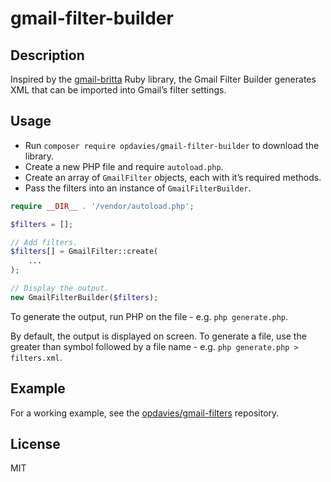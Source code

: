 # gmail-filter-builder

## Description

Inspired by the [gmail-britta](https://github.com/antifuchs/gmail-britta) Ruby library, the Gmail Filter Builder generates XML that can be imported into Gmail’s filter settings.

## Usage

* Run `composer require opdavies/gmail-filter-builder` to download the library.
* Create a new PHP file and require `autoload.php`.
* Create an array of `GmailFilter` objects, each with it’s required methods.
* Pass the filters into an instance of `GmailFilterBuilder`.

```php
require __DIR__ . '/vendor/autoload.php';

$filters = [];

// Add filters.
$filters[] = GmailFilter::create(
    ...
);

// Display the output.
new GmailFilterBuilder($filters);
```

To generate the output, run PHP on the file - e.g. `php generate.php`.

By default, the output is displayed on screen. To generate a file, use the greater than symbol followed by a file name - e.g. `php generate.php > filters.xml`.

## Example

For a working example, see the [opdavies/gmail-filters](https://github.com/opdavies/gmail-filters/blob/master/generate.php) repository.

## License

MIT
